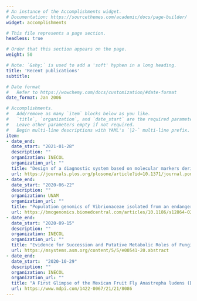 ```yaml
---
# An instance of the Accomplishments widget.
# Documentation: https://sourcethemes.com/academic/docs/page-builder/
widget: accomplishments

# This file represents a page section.
headless: true

# Order that this section appears on the page.
weight: 50

# Note: `&shy;` is used to add a 'soft' hyphen in a long heading.
title: 'Recent publications'
subtitle:

# Date format
#   Refer to https://wowchemy.com/docs/customization/#date-format
date_format: Jan 2006

# Accomplishments.
#   Add/remove as many `item` blocks below as you like.
#   `title`, `organization`, and `date_start` are the required parameters.
#   Leave other parameters empty if not required.
#   Begin multi-line descriptions with YAML's `|2-` multi-line prefix.
item:
- date_end: 
  date_start: "2021-01-28"
  description: ""
  organization: INECOL
  organization_url: ""
  title: "Design of a diagnostic system based on molecular markers derived from the ascomycetes pan-genome analysis: The case of Fusarium dieback disease"
  url: https://journals.plos.org/plosone/article?id=10.1371/journal.pone.0246079
- date_end: 
  date_start: "2020-06-22"
  description: ""
  organization: UNAM
  organization_url: ""
  title: "Population genomics of Vibrionaceae isolated from an endangered oasis reveals local adaptation after an environmental perturbation"
  url: https://bmcgenomics.biomedcentral.com/articles/10.1186/s12864-020-06829-y
- date_end: 
  date_start: "2020-09-15"
  description: ""
  organization: INECOL
  organization_url: ""
  title: "Evidence for Succession and Putative Metabolic Roles of Fungi and Bacteria in the Farming Mutualism of the Ambrosia Beetle Xyleborus affinis"
  url: https://msystems.asm.org/content/5/5/e00541-20.abstract
- date_end:
  date_start:  "2020-10-29"
  description: ""
  organization: INECOL
  organization_url: "" 
  title: "A First Glimpse of the Mexican Fruit Fly Anastrepha ludens (Diptera: Tephritidae) Antenna Morphology and Proteome in Response to a Proteinaceous Attractant"
  url: https://www.mdpi.com/1422-0067/21/21/8086
---
```

